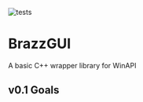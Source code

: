 ![tests](https://github.com/pbrazzle/BrazzGUI/actions/workflows/cmake.yml/badge.svg)

# BrazzGUI
A basic C++ wrapper library for WinAPI

## v0.1 Goals
